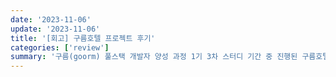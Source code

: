```yaml
---
date: '2023-11-06'
update: '2023-11-06'
title: '[회고] 구름호텔 프로젝트 후기'
categories: ['review']
summary: '구름(goorm) 풀스택 개발자 양성 과정 1기 3차 스터디 기간 중 진행된 구름호텔 프로젝트를 마치며 돌아보고 기록합니다.'
---
```

